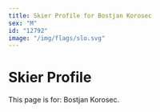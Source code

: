 ```yaml
---
title: Skier Profile for Bostjan Korosec
sex: "M"
id: "12792"
image: "/img/flags/slo.svg" 
---
```


# Skier Profile

This page is for: Bostjan Korosec.
    
